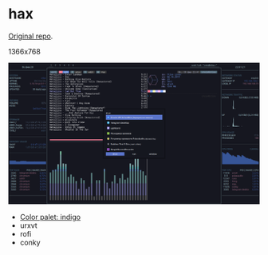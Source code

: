 # hax

[Original repo](https://github.com/fehawen/hax).

1366x768

![preview](https://raw.githubusercontent.com/creio/hax/master/scr/demo.png)

- [Color palet: indigo](https://github.com/creio/cpr)
- urxvt
- rofi
- conky
